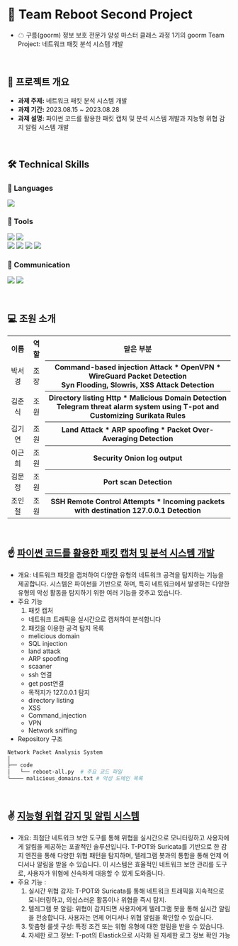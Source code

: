 # 🌈 Team Reboot Second Project
- ☁ 구름(goorm) 정보 보호 전문가 양성 마스터 클래스 과정 1기의 goorm Team Project: 네트워크 패킷 분석 시스템 개발
<br>

## 📂 프로젝트 개요

- **과제 주제:** 네트워크 패킷 분석 시스템 개발
- **과제 기간:** 2023.08.15 ~ 2023.08.28
- **과제 설명:** 파이썬 코드를 활용한 패킷 캡처 및 분석 시스템 개발과 지능형 위협 감지 알림 시스템 개발

<br>

## 🛠️ Technical Skills

### 📒 Languages
<img src="https://img.shields.io/badge/Python-3776AB?style=for-the-badge&logo=python&logoColor=white"/> 

### 📗 Tools
<img src="https://img.shields.io/badge/Visual Studio Code-007ACC?style=for-the-badge&logo=visualstudiocode&logoColor=white"/> <img src="https://img.shields.io/badge/GitHub-181717?style=for-the-badge&logo=github&logoColor=white"/> 
<br><img src="https://img.shields.io/badge/Security Onion-000000?style=for-the-badge&logo=aHR0cHM6Ly9zZWN1cml0eW9uaW9uc29sdXRpb25zLmNvbS9sb2dvL2xvZ28tc28tZGFyay5zdmc="/> <img src="https://img.shields.io/badge/Suricata-ff7f00?style=for-the-badge&logo=aHR0cHM6Ly9zdXJpY2F0YS5pby93cC1jb250ZW50L3VwbG9hZHMvMjAyMi8wMS9Mb2dvSG9yaXotU3VyaWNhdGFGaW5hbC00LXRyYW5zbHVjZW50LnBuZw=="/> <img src="https://img.shields.io/badge/Telegram-26A5E4?style=for-the-badge&logo=telegram&logoColor=white"/> <img src="https://img.shields.io/badge/Tpot-ff3399?style=for-the-badge&logo=&logoColor=white"/>

### 📙 Communication
<img src="https://img.shields.io/badge/Slack-4A154B?style=for-the-badge&logo=slack&logoColor=white"/> <img src="https://img.shields.io/badge/Notion-000000?style=for-the-badge&logo=notion&logoColor=white"/> 

<br>

## 💻 조원 소개

<table>
  <tr>
    <th align="center">이름</th>
    <th align="center">역할</th>
    <th align="center">맡은 부분</th>
  </tr>
  <tr>
    <td align="center">박서경</td>
    <td align="center">조장</td>
    <th align="center">Command-based injection Attack * OpenVPN * WireGuard Packet Detection
    <br> Syn Flooding, Slowris, XSS Attack Detection </th>
  </tr>
    <tr>
    <td align="center">김준식</td>
    <td align="center">조원</td>
    <th align="center">Directory listing Http * Malicious Domain Detection
    <br> Telegram threat alarm system using T-pot and Customizing Surikata Rules
 </th>
  </tr>
      <tr>
    <td align="center">김기연</td>
    <td align="center">조원</td>
    <th align="center">Land Attack * ARP spoofing * Packet Over-Averaging Detection</th>
  </tr>
  <tr>
    <td align="center">이근희</td>
    <td align="center">조원</td>
    <th align="center">Security Onion log output</th>
  </tr>
  <tr>
    <td align="center">김문정</td>
    <td align="center">조원</td>
    <th align="center">Port scan Detection </th>
  </tr>
    <tr>
    <td align="center">조인철</td>
    <td align="center">조원</td>
    <th align="center">SSH Remote Control Attempts * Incoming packets with destination 127.0.0.1 Detection</th>
  </tr>
</table>

<br>

## ☝️ [파이썬 코드를 활용한 패킷 캡처 및 분석 시스템 개발](https://github.com/KIMJOONSIG/Reboot2/tree/main/Team%20Reboot's%20Network%20Tool/Network%20Packet%20Analysis%20System)
- 개요: 네트워크 패킷을 캡처하여 다양한 유형의 네트워크 공격을 탐지하는 기능을 제공합니다. 시스템은 파이썬을 기반으로 하며, 특히 네트워크에서 발생하는 다양한 유형의 악성 활동을 탐지하기 위한 여러 기능을 갖추고 있습니다.
- 주요 기능
  1. 패킷 캡처
    - 네트워크 트래픽을 실시간으로 캡처하여 분석합니다
  2. 패킷을 이용한 공격 탐지 목록
    - melicious domain
    - SQL injection
    - land attack
    - ARP spoofing
    - scaaner
    - ssh 연결
    - get post연결
    - 목적지가 127.0.0.1 탐지
    - directory listing
    - XSS
    - Command_injection
    - VPN
    - Network sniffing
- Repository 구조
  
```bash
Network Packet Analysis System
│
├── code
│   └── reboot-all.py  # 주요 코드 파일
└──── malicious_domains.txt # 악성 도메인 목록

``` 
<br>


## ✌️ [지능형 위협 감지 및 알림 시스템](https://github.com/KIMJOONSIG/Reboot2/tree/main/Team%20Reboot's%20Network%20Tool/Telegram%20threat%20alarm%20system%20using%20T-pot)
- 개요: 최첨단 네트워크 보안 도구를 통해 위협을 실시간으로 모니터링하고 사용자에게 알림을 제공하는 포괄적인 솔루션입니다. T-POT와 Suricata를 기반으로 한 감지 엔진을 통해 다양한 위협 패턴을 탐지하며, 텔레그램 봇과의 통합을 통해 언제 어디서나 알림을 받을 수 있습니다. 이 시스템은 효율적인 네트워크 보안 관리를 도구로, 사용자가 위협에 신속하게 대응할 수 있게 도와줍니다.
- 주요 기능 :
  1. 실시간 위협 감지: T-POT와 Suricata를 통해 네트워크 트래픽을 지속적으로 모니터링하고, 의심스러운 활동이나 위협을 즉시 탐지.
  2. 텔레그램 봇 알림: 위협이 감지되면 사용자에게 텔레그램 봇을 통해 실시간 알림을 전송합니다. 사용자는 언제 어디서나 위협 알림을 확인할 수 있습니다.
  3. 맞춤형 룰셋 구성: 특정 조건 또는 위협 유형에 대한 알림을 받을 수 있습니다.
  4. 자세한 로그 정보: T-pot의 Elastick으로 시각화 된 자세한 로그 정보 확인 가능
<br>




